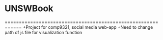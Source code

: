 # UNSWBook
============================================================
+Project for comp9321, social media web-app
+Need to change path of js file for visualization function

